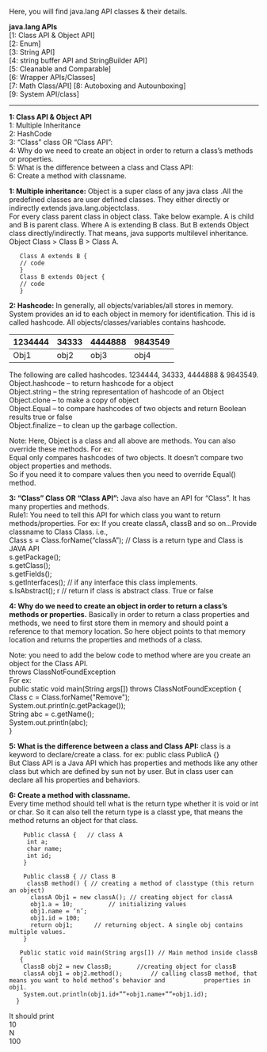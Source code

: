 Here, you will find java.lang API classes & their details. 

**java.lang APIs**  
[1: Class  API & Object API]  
[2: Enum]  
[3: String API]  
[4: string buffer API and StringBuilder API]  
[5: Cleanable and Comparable]  
[6: Wrapper APIs/Classes]   
[7: Math Class/API]
[8: Autoboxing and Autounboxing]  
[9: System API/class]

*****************************************************************************  
**1: Class API & Object API**  
1: Multiple Inheritance  
2: HashCode  
3: “Class” class OR “Class API”:  
4: Why do we need to create an object in order to return a class’s methods or properties.   
5: What is the difference between a class and Class API:  
6: Create a method with classname.

**1: Multiple inheritance:**  Object is a super class of any java class .All the predefined classes are user defined classes. They either directly or indirectly extends java.lang.objectclass.  
For every class parent class in object class. Take below example. A is child and B is parent class. Where A is extending B class. But B extends Object class directly/indirectly. That means, java supports multilevel inheritance.  
Object Class > Class B > Class A.  

       Class A extends B {  
       // code   
       }
       Class B extends Object {  
       // code   
       }

**2: Hashcode:** In generally, all objects/variables/all stores in memory. System provides an id to each object in memory for identification. This id is called hashcode. All objects/classes/variables contains hashcode. 

| 1234444        |      34333      |  4444888 | 9843549 |
| ------------- |-------------| -----|------------|
| Obj1 | obj2 |obj3 | obj4 |

The following are called hashcodes. 1234444,  34333,  4444888 & 9843549.  
Object.hashcode – to return hashcode for a object  
Object.string – the string representation of hashcode of an Object  
Object.clone – to make a copy of object  
Object.Equal – to compare hashcodes of two objects and return Boolean results true or false  
Object.finalize – to clean up the garbage collection.

Note: Here, Object is a class and all above are methods. You can also override these methods. For ex:  
Equal only compares hashcodes of two objects. It doesn’t compare two object properties and methods.   
So if you need it to compare values then you need to override Equal() method.

**3: “Class” Class OR “Class API”:** Java also have an API for “Class”. It has many properties and methods.   
Rule1: You need to tell this API  for which class you want to return methods/properties.  For ex: If you create classA, classB and so on…Provide classname to Class Class. i.e.,  
Class s = Class.forName(“classA”);  // Class is a return type and Class is JAVA API    
s.getPackage();  
s.getClass();  
s.getFields();  
s.getInterfaces(); // if any interface this class implements.  
s.IsAbstract(); r // return if class is abstract class. True or false

**4: Why do we need to create an object in order to return a class’s methods or properties.**  Basically in order to return a class properties and methods, we need to first store them in memory and should point a reference to that memory location. So here object points to that memory location and returns the properties and methods of a class.

Note: you need to add the below code to method where are you create an object for the Class API.  
throws ClassNotFoundException  
For ex:    
        public static void  main(String args[]) throws ClassNotFoundException {    
         Class c = Class.forName("Remove");  
         System.out.println(c.getPackage());  
         String abc = c.getName();  
         System.out.println(abc);  
        }

**5: What is the difference between a class and Class API:** class is a keyword to declare/create a class. for ex: public class PublicA {}  
But Class API is a Java API which has properties and methods like any other class but which are defined by sun not by user. But in class user can declare all his properties and behaviors.

**6: Create a method with classname.**  
Every time method should tell what is the return type whether it is void or int or char. So it can also  tell the return type is a classt ype, that means the method returns an object for that class.

        Public classA {   // class A   
         int a;  
         char name;  
         int id;  
        }

        Public classB { // Class B  
         classB method() { // creating a method of classtype (this return an object)  
          classA Obj1 = new classA(); // creating object for classA  
          obj1.a = 10; 			// initializing values  
          obj1.name = ‘n’;  
          obj1.id = 100;  
          return obj1;		// returning object. A single obj contains 							multiple values.	  
        }

       Public static void main(String args[]) // Main method inside classB  
       {  
        ClassB obj2 = new ClassB;  		//creating object for classB   
        classA obj1 = obj2.method();		// calling classB method, that means you want to hold method’s behavior and           properties in obj1.   
        System.out.println(obj1.id+””+obj1.name+””+obj1.id);  
      }

It should print   
10  
N  
100
